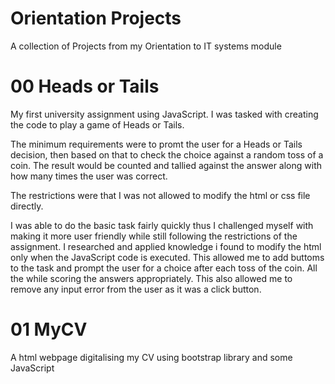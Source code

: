 # Orientation Projects
A collection of Projects from my Orientation to IT systems module

<h1>00 Heads or Tails </h1>
<p> My first university assignment using JavaScript. I was tasked with creating the code to play a game of Heads or Tails.<br>

The minimum requirements were to promt the user for a Heads or Tails decision, then based on that to check the choice against a random toss of a coin. The result would be counted and tallied against the answer along with how many times the user was correct. <br>

The restrictions were that I was not allowed to modify the html or css file directly.

I was able to do the basic task fairly quickly thus I challenged myself with making it more user friendly while still following the restrictions of the assignment. I researched and applied knowledge i found to modify the html only when the JavaScript code is executed. This allowed me to add buttoms to the task and prompt the user for a choice after each toss of the coin. All the while scoring the answers appropriately. This also allowed me to remove any input error from the user as it was a click button. </p>

<h1>01 MyCV</h1>
<p> A html webpage digitalising my CV using bootstrap library and some JavaScript</p> 

